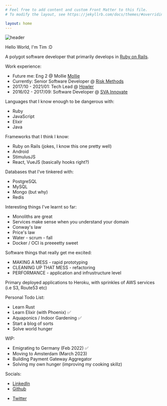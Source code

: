 ```yaml
---
# Feel free to add content and custom Front Matter to this file.
# To modify the layout, see https://jekyllrb.com/docs/themes/#overriding-theme-defaults

layout: home
---
```

![header](https://www.gravatar.com/avatar/11f09ff24794ba869026a92ec7566662?s=300)

Hello World, I'm Tim :D

A polygot software developer that primarily develops in [Ruby on Rails](https://rubyonrails.org).

Work experience:
  - Future me: Eng 2 @ Mollie [Mollie](https://www.mollie.com)
  - Currently: Senior Software Developer @ [Risk Methods](https://www.riskmethods.net)
  - 2017/10 - 2021/01: Tech Lead @ [Howler](https://www.howler.co.za)
  - 2016/02 - 2017/09: Software Developer @ [SVA Innovate](https://sva-holdings.co.za/)

Languages that I know enough to be dangerous with:
  - Ruby
  - JavaScript
  - Elixir
  - Java

Frameworks that I think I know:
  - Ruby on Rails (jokes, I know this one pretty well)
  - Android
  - StimulusJS
  - React, VueJS (basically hooks right?)

Databases that I've tinkered with:
  - PostgreSQL
  - MySQL
  - Mongo (but why)
  - Redis

Interesting things I've learnt so far:
  - Monoliths are great
  - Services make sense when you understand your domain
  - Conway's law
  - Price's law
  - Water - scrum - fall
  - Docker / OCI is preeeetty sweet

Software things that really get me excited:
  - MAKING A MESS - rapid prototyping
  - CLEANING UP THAT MESS - refactoring
  - PERFORMANCE - application and infrustructure level

Primary deployed applications to Heroku, with sprinkles of AWS services (i.e S3, Route53 etc)

Personal Todo List:
  - Learn Rust
  - Learn Elixir (with Phoenix) ✅
  - Aquaponics / Indoor Gardening ✅
  - Start a blog of sorts
  - Solve world hunger

WIP:
  - Emigrating to Germany (Feb 2022) ✅
  - Moving to Amsterdam (March 2023)
  - Building Payment Gateway Aggregator
  - Solving my own hunger (improving my cooking skillz)

Socials:
  - [LinkedIn](https://www.linkedin.com/in/tim-mccarthy-a73930a1/)
  - [Github](https://github.com/timm-oh)
  <!-- - [Instagram](https://www.instagram.com/timm_oh) -->
  <!-- - [Facebook](https://www.facebook.com/ohtimmm) -->
  - [Twitter](https://twitter.com/timm_oh)